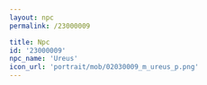 ```yaml
---
layout: npc
permalink: /23000009

title: Npc
id: '23000009'
npc_name: 'Ureus'
icon_url: 'portrait/mob/02030009_m_ureus_p.png'
---
```

